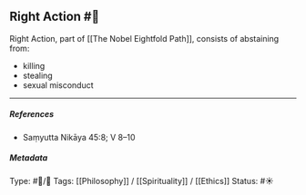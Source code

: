 ## Right Action  #🧠 

Right Action, part of [[The Nobel Eightfold Path]], consists of abstaining from:

- killing
- stealing
- sexual misconduct

___

##### References

- Saṃyutta Nikāya 45:8; V 8–10

##### Metadata
Type: #🔵/🔵 
Tags: [[Philosophy]] / [[Spirituality]] / [[Ethics]]
Status: #☀️ 